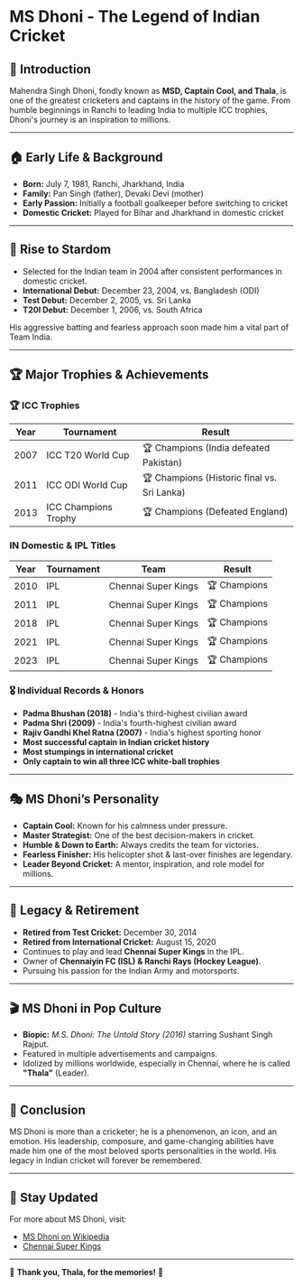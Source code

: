 # MS Dhoni - The Legend of Indian Cricket

## 🏏 Introduction
Mahendra Singh Dhoni, fondly known as **MSD, Captain Cool, and Thala**, is one of the greatest cricketers and captains in the history of the game. From humble beginnings in Ranchi to leading India to multiple ICC trophies, Dhoni's journey is an inspiration to millions.

---

## 🏠 Early Life & Background
- **Born:** July 7, 1981, Ranchi, Jharkhand, India
- **Family:** Pan Singh (father), Devaki Devi (mother)
- **Early Passion:** Initially a football goalkeeper before switching to cricket
- **Domestic Cricket:** Played for Bihar and Jharkhand in domestic cricket

---

## 🚀 Rise to Stardom
- Selected for the Indian team in 2004 after consistent performances in domestic cricket.
- **International Debut:** December 23, 2004, vs. Bangladesh (ODI)
- **Test Debut:** December 2, 2005, vs. Sri Lanka
- **T20I Debut:** December 1, 2006, vs. South Africa

His aggressive batting and fearless approach soon made him a vital part of Team India.

---

## 🏆 Major Trophies & Achievements

### 🏆 ICC Trophies
| Year  | Tournament | Result |
|-------|------------|---------|
| 2007  | ICC T20 World Cup | 🏆 Champions (India defeated Pakistan) |
| 2011  | ICC ODI World Cup | 🏆 Champions (Historic final vs. Sri Lanka) |
| 2013  | ICC Champions Trophy | 🏆 Champions (Defeated England) |

### IN Domestic & IPL Titles
| Year  | Tournament | Team | Result |
|-------|------------|------|---------|
| 2010  | IPL | Chennai Super Kings | 🏆 Champions |
| 2011  | IPL | Chennai Super Kings | 🏆 Champions |
| 2018  | IPL | Chennai Super Kings | 🏆 Champions |
| 2021  | IPL | Chennai Super Kings | 🏆 Champions |
| 2023  | IPL | Chennai Super Kings | 🏆 Champions |

### 🎖 Individual Records & Honors
- **Padma Bhushan (2018)** - India's third-highest civilian award
- **Padma Shri (2009)** - India's fourth-highest civilian award
- **Rajiv Gandhi Khel Ratna (2007)** - India's highest sporting honor
- **Most successful captain in Indian cricket history**
- **Most stumpings in international cricket**
- **Only captain to win all three ICC white-ball trophies**

---

## 🎭 MS Dhoni’s Personality
- **Captain Cool:** Known for his calmness under pressure.
- **Master Strategist:** One of the best decision-makers in cricket.
- **Humble & Down to Earth:** Always credits the team for victories.
- **Fearless Finisher:** His helicopter shot & last-over finishes are legendary.
- **Leader Beyond Cricket:** A mentor, inspiration, and role model for millions.

---

## 🌟 Legacy & Retirement
- **Retired from Test Cricket:** December 30, 2014
- **Retired from International Cricket:** August 15, 2020
- Continues to play and lead **Chennai Super Kings** in the IPL.
- Owner of **Chennaiyin FC (ISL) & Ranchi Rays (Hockey League)**.
- Pursuing his passion for the Indian Army and motorsports.

---

## 🎬 MS Dhoni in Pop Culture
- **Biopic:** *M.S. Dhoni: The Untold Story (2016)* starring Sushant Singh Rajput.
- Featured in multiple advertisements and campaigns.
- Idolized by millions worldwide, especially in Chennai, where he is called **"Thala"** (Leader).

---

## 🏁 Conclusion
MS Dhoni is more than a cricketer; he is a phenomenon, an icon, and an emotion. His leadership, composure, and game-changing abilities have made him one of the most beloved sports personalities in the world. His legacy in Indian cricket will forever be remembered.

---

## 📢 Stay Updated
For more about MS Dhoni, visit:
- [MS Dhoni on Wikipedia](https://en.wikipedia.org/wiki/MS_Dhoni)
- [Chennai Super Kings](https://www.chennaisuperkings.com/)

---

💙 **Thank you, Thala, for the memories!** 💛